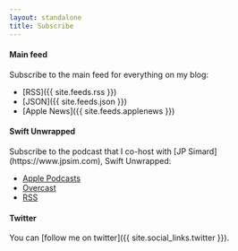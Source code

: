 ```yaml
---
layout: standalone
title: Subscribe
---
```


<h4 class="text-secondary mt-3 mb-0">Main feed</h4>

<p class="mb-0">Subscribe to the main feed for everything on my blog:</p>

- [RSS]({{ site.feeds.rss }})
- [JSON]({{ site.feeds.json }})
- [Apple News]({{ site.feeds.applenews }})

<h4 class="text-secondary mt-3 mb-0">Swift Unwrapped</h4>

<p class="mb-0" markdown="1">Subscribe to the podcast that I co-host with [JP Simard](https://www.jpsim.com), Swift Unwrapped:</p>

- [Apple Podcasts](https://podcasts.apple.com/podcast/id1209817203)
- [Overcast](https://overcast.fm/itunes1209817203/swift-unwrapped)
- [RSS](https://rss.simplecast.com/podcasts/2693/rss)

<h4 class="text-secondary mt-3 mb-0">Twitter</h4>

You can [follow me on twitter]({{ site.social_links.twitter }}).
